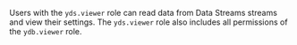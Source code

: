 Users with the `yds.viewer` role can read data from Data Streams streams and view their settings. The `yds.viewer` role also includes all permissions of the `ydb.viewer` role.